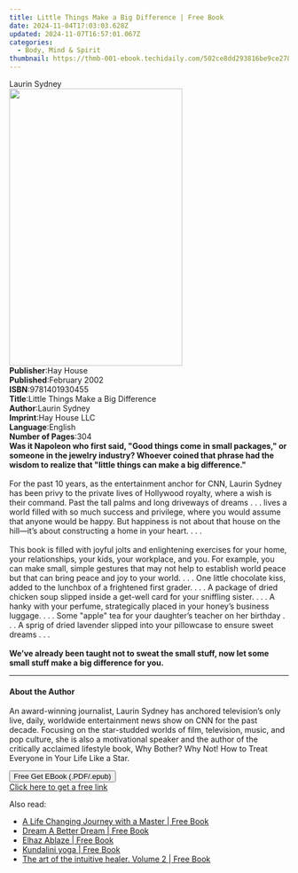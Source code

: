 ```yaml
---
title: Little Things Make a Big Difference | Free Book
date: 2024-11-04T17:03:03.628Z
updated: 2024-11-07T16:57:01.067Z
categories:
  - Body, Mind & Spirit
thumbnail: https://thmb-001-ebook.techidaily.com/502ce8dd293816be9ce278455dfeb46ddd58ae622885fcea183229d1a772ff29.jpg
---
```

<main id="book-container">
  <div class="flex flex-col">
    <div class="book-brief flex-1 py-6 px-4 sm:p-6 md:py-10 md:px-8">
      <!-- brief-->
      <div class="book-brief-main">Laurin Sydney</div>
    </div>
    <div
      class="book-meta-info flex-1 grid gap-4 col-start-1 col-end-3 row-start-1 sm:mb-6 sm:grid-cols-4 lg:gap-6 lg:col-start-2 lg:row-end-6 lg:row-span-6 lg:mb-0"
    >
      <div
        class="book-meta-info-left place-content-center mt-4 p-4 text-sm leading-6 col-start-2 col-span-2 dark:text-slate-400"
      >
        <img
          class="w-full h-500 object-cover rounded-lg sm:h-255 sm:col-span-2 lg:col-span-full"
          src="https://img-001-ebook.techidaily.com/1762b7e8445e3e8bed850cb8cbc2a07f0a8810a25492dd018208db0b079caa31.jpg"
          alt=""
          width="312"
          height="500"
        />
      </div>
      <div
        class="book-meta-info-right mt-2 col-start-1 row-start-2 col-span-3 self-center"
      >
        <!-- meta data  -->
        <div class="flex flex-col px-4 md:px-8">
          <div class="flex-1">
            <strong>Publisher</strong>:<span class="px-2">Hay House</span>
          </div>
          <div class="flex-1">
            <strong>Published</strong>:<span class="px-2">February 2002</span>
          </div>
          <div class="flex-1">
            <strong>ISBN</strong>:<span class="px-2">9781401930455</span>
          </div>
          <div class="flex-1">
            <strong>Title</strong>:<span class="px-2"
              >Little Things Make a Big Difference</span
            >
          </div>
          <div class="flex-1">
            <strong>Author</strong>:<span class="px-2">Laurin Sydney</span>
          </div>
          <div class="flex-1">
            <strong>Imprint</strong>:<span class="px-2">Hay House LLC</span>
          </div>
          <div class="flex-1">
            <strong>Language</strong>:<span class="px-2">English</span>
          </div>
          <div class="flex-1">
            <strong>Number of Pages</strong>:<span class="px-2">304</span>
          </div>
        </div>
      </div>
    </div>
    <div class="book-description flex-1 py-6 px-4 sm:p-6 md:py-10 md:px-8">
      <div class="book-description-main">
        <div accordion-content="" id="description">
          <b
            >Was it Napoleon who first said, "Good things come in small
            packages," or someone in the jewelry industry? Whoever coined that
            phrase had the wisdom to realize that "little things can make a big
            difference." </b
          ><br /><br />For the past 10 years, as the entertainment anchor for
          CNN, Laurin Sydney has been privy to the private lives of Hollywood
          royalty, where a wish is their command. Past the tall palms and long
          driveways of dreams . . . lives a world filled with so much success
          and privilege, where you would assume that anyone would be happy. But
          happiness is not about that house on the hill—it’s about constructing
          a home in your heart. . . . <br /><br />This book is filled with
          joyful jolts and enlightening exercises for your home, your
          relationships, your kids, your workplace, and you. For example, you
          can make small, simple gestures that may not help to establish world
          peace but that can bring peace and joy to your world. . . . One little
          chocolate kiss, added to the lunchbox of a frightened first grader. .
          . . A package of dried chicken soup slipped inside a get-well card for
          your sniffling sister. . . . A hanky with your perfume, strategically
          placed in your honey’s business luggage. . . . Some "apple" tea for
          your daughter’s teacher on her birthday . . . A sprig of dried
          lavender slipped into your pillowcase to ensure sweet dreams . . .
          <br /><br /><b
            >We’ve already been taught not to sweat the small stuff, now let
            some small stuff make a big difference for you.</b
          >
        </div>
        <div class="accordion-fader"></div>
      </div>
    </div>
    <div class="book-excerpts flex-1 py-6 px-4 sm:p-6 md:py-10 md:px-8">
      <!-- excerpts-->
      <div class="book-excerpts-main">
        <hr />
        <h4 class="placeholder placeholder-heading">
          <span>About the Author</span>
        </h4>
        <p>
          An award-winning journalist, Laurin Sydney has anchored television’s
          only live, daily, worldwide entertainment news show on CNN for the
          past decade. Focusing on the star-studded worlds of film, television,
          music, and pop culture, she is also a motivational speaker and the
          author of the critically acclaimed lifestyle book, Why Bother? Why
          Not! How to Treat Everyone in Your Life Like a Star.
        </p>
      </div>
    </div>
    <div
      class="book-about-author flex-1 py-6 px-4 sm:p-6 md:py-10 md:px-8"
    ></div>
    <div class="book-free-get flex-1 py-6 px-4 sm:p-6 md:py-10 md:px-8">
      <button
        id="btn-free-get"
        class="bg-blue-500 hover:bg-blue-700 text-white font-bold py-2 px-4 rounded"
      >
        Free Get EBook (.PDF/.epub)
      </button>
      <div id="countdown-display" class="px-2 text-lg mt-2"></div>
      <a
        id="free-link"
        class="hidden bg-blue-500 hover:bg-blue-700 text-white font-bold py-2 px-4 rounded"
        href="https://www.ebooks.com/en-us/book/96317744/little-things-make-a-big-difference/laurin-sydney/"
        target="_blank"
        >Click here to get a free link</a
      >
    </div>
    <script>
      let countdownTime = 0;
      let countdownInterval = null;
      document
        .getElementById('btn-free-get')
        .addEventListener('click', startCountdown);
      function startCountdown() {
        countdownTime = new Date().getTime() + 60000 * 3;
        countdownInterval = setInterval(updateCountdown, 1000);
        document.getElementById('btn-free-get').disabled = true;
        document
          .getElementById('btn-free-get')
          .classList.add('bg-gray-500', 'cursor-not-allowed');
      }
      function updateCountdown() {
        let currentTime = new Date().getTime();
        let timeLeft = countdownTime - currentTime;
        let secondsLeft = Math.floor(timeLeft / 1000);
        document.getElementById('countdown-display').innerHTML =
          `Remaining time: ${secondsLeft} seconds.`;
        if (secondsLeft <= 0) {
          clearInterval(countdownInterval);
          document.getElementById('btn-free-get').classList.add('hidden');
          document.getElementById('free-link').classList.remove('hidden');
          document.getElementById('countdown-display').innerHTML = '';
        }
      }
    </script>
  </div>
</main>

<ins class="adsbygoogle"
      style="display:block"
      data-ad-client="ca-pub-7571918770474297"
      data-ad-slot="8358498916"
      data-ad-format="auto"
      data-full-width-responsive="true"></ins>
    

<span class="atpl-alsoreadstyle">Also read:</span>
<div><ul>
<li><a href="https://novels-ebooks.techidaily.com/209858537-9788792980540-a-life-changing-journey-with-a-master/"><u>A Life Changing Journey with a Master | Free Book</u></a></li>
<li><a href="https://novels-ebooks.techidaily.com/209858519-9780999494721-dream-a-better-dream/"><u>Dream A Better Dream | Free Book</u></a></li>
<li><a href="https://novels-ebooks.techidaily.com/209858430-9780692984741-elhaz-ablaze/"><u>Elhaz Ablaze | Free Book</u></a></li>
<li><a href="https://novels-ebooks.techidaily.com/209858426--kundalini-yoga/"><u>Kundalini yoga | Free Book</u></a></li>
<li><a href="https://novels-ebooks.techidaily.com/209858509-9781999963002-the-art-of-the-intuitive-healer-volume-2/"><u>The art of the intuitive healer. Volume 2 | Free Book</u></a></li>
</ul></div>

